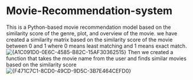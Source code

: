 # Movie-Recommendation-system
This is a Python-based movie recommendation model based on the similarity score of the genre, plot, and overview of the movie.
we have created a similarity matrix based on the similarity score of the movie between 0 and 1
where 0 means least matching and 1 means exact match. 
![{A1C091D0-0E6C-4585-B82C-15AF30362515}](https://github.com/user-attachments/assets/bfe5e697-7805-41b0-8786-ea2cfad7184b)
Then we created a function that takes the movie name from the user and finds similar movies based on the similarity score
![{F471C7C1-8CD0-49CD-9D5C-3B7E464CEFD0}](https://github.com/user-attachments/assets/2aac47c0-2ffd-4a4f-b855-8d5cd810ee39)
